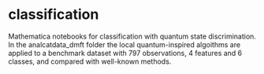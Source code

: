 # classification
Mathematica notebooks for classification with quantum state discrimination.
In the analcatdata_dmft folder the local quantum-inspired algoithms are applied to a benchmark dataset with 797 observations, 4 features and 6 classes, and compared with well-known methods.
